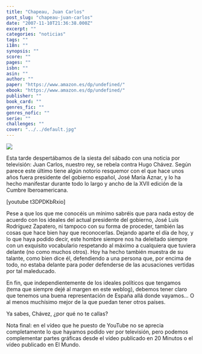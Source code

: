 ```yaml
---
title: "Chapeau, Juan Carlos"
post_slug: "chapeau-juan-carlos"
date: "2007-11-10T21:36:38.000Z"
excerpt: ""
categories: "noticias"
tags: ""
i18n: ""
synopsis: ""
score: ""
pages: ""
isbn: ""
asin: ""
author: ""
paper: "https://www.amazon.es/dp/undefined/"
ebook: "https://www.amazon.es/dp/undefined/"
publisher: ""
book_card: ""
genres_fic: ""
genres_nofic: ""
serie: ""
challenges: ""
cover: "../../default.jpg"
---
```


![](images/reykq6.jpg)

Esta tarde despertábamos de la siesta del sábado con una noticia por televisión: Juan Carlos, nuestro rey, se rebela contra Hugo Chávez. Según parece este último tiene algún notorio resquemor con el que hace unos años fuera presidente del gobierno español, José María Aznar, y lo ha hecho manifestar durante todo lo largo y ancho de la XVII edición de la Cumbre Iberoamericana.

\[youtube t3DPDKbRxio\]

Pese a que los que me conocéis un mínimo sabréis que para nada estoy de acuerdo con los ideales del actual presidente del gobierno, José Luis Rodríguez Zapatero, ni tampoco con su forma de proceder, también las cosas que hace bien hay que reconocerlas. Dejando aparte el día de hoy, y lo que haya podido decir, este hombre siempre nos ha deleitado siempre con un exquisito vocabulario respetando al máximo a cualquiera que tuviera delante (no como muchos otros). Hoy ha hecho también muestra de su talante, como bien dice él, defendiendo a una persona que, por encima de todo, no estaba delante para poder defenderse de las acusaciones vertidas por tal maleducado.

En fin, que independientemente de los ideales políticos que tengamos (tema que siempre dejé al margen en este weblog), debemos tener claro que tenemos una buena representación de España allá donde vayamos… O al menos muchísimo mejor de la que puedan tener otros países.

Ya sabes, Chávez, ¿por qué no te callas?

Nota final: en el vídeo que he puesto de YouTube no se aprecia completamente lo que hayamos podido ver por televisión, pero podemos complementar partes gráficas desde el vídeo publicado en 20 Minutos o el vídeo publicado en El Mundo.

